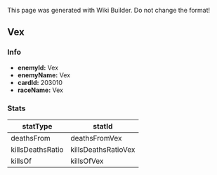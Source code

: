 <span class="wiki-builder">This page was generated with Wiki Builder. Do not change the format!</span>

## Vex
### Info
* **enemyId:** Vex
* **enemyName:** Vex
* **cardId:** 203010
* **raceName:** Vex

### Stats
statType | statId
-------- | ------
deathsFrom | deathsFromVex
killsDeathsRatio | killsDeathsRatioVex
killsOf | killsOfVex

